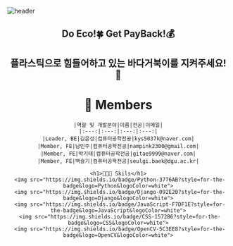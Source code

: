 ![header](https://capsule-render.vercel.app/api?type=waving&color=8FD36F&height=300&section=header&text=Eco$Back&fontSize=90)

<div align=center>
    <h2>Do Eco!🍀 Get PayBack!💰</h2>
    <h2>플라스틱으로 힘들어하고 있는 바다거북이를 지켜주세요!🐢</h2>
    <h1>👋 Members</h1>

    |역할 및 개발분야|이름|전공|이메일|
    |:---:|:---:|:---:|:---:|
    |Leader, BE|김윤성|컴퓨터공학전공|kys5037k@naver.com|
    |Member, FE|남민주|컴퓨터공학전공|nampink2300@gmail.com|
    |Member, FE|박기태|컴퓨터공학전공|gitae9999@naver.com|
    |Member, FE|백슬기|컴퓨터공학전공|seulgi.baek@dgu.ac.kr|
    
    <h1>🧑🏻‍💻 Skils</h1>
     <img src="https://img.shields.io/badge/Python-3776AB?style=for-the-badge&logo=Python&logoColor=white">
     <img src="https://img.shields.io/badge/Django-092E20?style=for-the-badge&logo=Django&logoColor=white">
     <img src="https://img.shields.io/badge/JavaScript-F7DF1E?style=for-the-badge&logo=JavaScript&logoColor=white">
     <img src="https://img.shields.io/badge/CSS-1572B6?style=for-the-badge&logo=CSS&logoColor=white">
     <img src="https://img.shields.io/badge/OpenCV-5C3EE8?style=for-the-badge&logo=OpenCV&logoColor=white">
</div>